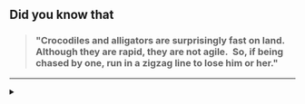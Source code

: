 ## Did you know that

<h3>
  <blockquote>
<!--START_SECTION:debris-->                                                                                                                                                                                                                                                             
"Crocodiles and alligators are surprisingly fast on land.  Although they are rapid, they are not agile.  So, if being chased by one, run in a zigzag line to lose him or her."
<!--END_SECTION:debris-->
  </blockquote>
</h3>

-----

<details>
  <summary></summary>

<img src="https://github-readme-stats.vercel.app/api?show_icons=true&hide=issues&username=ekickx"> <img src="https://github-readme-stats.vercel.app/api/top-langs/?layout=compact&username=ekickx">

</details>
